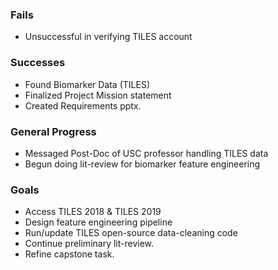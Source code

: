 ### Fails
- Unsuccessful in verifying TILES account

### Successes
- Found Biomarker Data (TILES)
- Finalized Project Mission statement
- Created Requirements pptx.

### General Progress
- Messaged Post-Doc of USC professor handling TILES data
- Begun doing lit-review for biomarker feature engineering

### Goals
- Access TILES 2018 & TILES 2019
- Design feature engineering pipeline
- Run/update TILES open-source data-cleaning code
- Continue preliminary lit-review.
- Refine capstone task.
